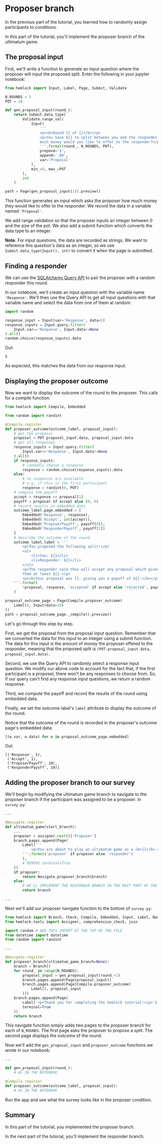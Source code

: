 # Proposer branch

In the previous part of the tutorial, you learned how to randomly assign participants to conditions.

In this part of the tutorial, you'll implement the proposer branch of the ultimatum game.

## The proposal input

First, we'll write a function to generate an input question where the proposer will input the proposed split. Enter the following in your jupyter notebook:

```python
from hemlock import Input, Label, Page, Submit, Validate

N_ROUNDS = 5
POT = 20

def gen_proposal_input(round_):
    return Submit.data_type(
        Validate.range_val(
            Input(
                '''
                <p><b>Round {} of {}</b></p>
                <p>You have ${} to split between you and the responder. How 
                much money would you like to offer to the responder?</p>
                '''.format(round_, N_ROUNDS, POT),
                prepend='$',
                append='.00',
                var='Proposal'
            ),
            min_=0, max_=POT
        ),
        int
    )

path = Page(gen_proposal_input(1)).preview()
```

This function generates an input which asks the proposer how much money they would like to offer to the responder. We record the data in a variable named `'Proposal'`.

We add range validation so that the proposer inputs an integer between 0 and the size of the pot. We also add a submit function which converts the data type to an integer.

**Note.** For input questions, the data are recorded as strings. We want to reference this question's data as an integer, so we use `Submit.data_type(Input(), int)` to convert it when the page is submitted.

## Finding a responder

We can use the [SQLAlchemy Query API](https://docs.sqlalchemy.org/en/13/orm/query.html) to pair the proposer with a random responder this round. 

In our notebook, we'll create an input question with the variable name `'Response'`. We'll then use the Query API to get all input questions with that variable name and select the data from one of them at random:

```python
import random

response_input = Input(var='Response', data=5)
response_inputs = Input.query.filter(
    Input.var=='Response', Input.data!=None
).all()
random.choice(response_inputs).data
```

Out:

```
5
```

As expected, this matches the data from our response input.

## Displaying the proposer outcome

Now we want to display the outcome of the round to the proposer. This calls for a compile function:

```python
from hemlock import Compile, Embedded

from random import randint

@Compile.register
def proposer_outcome(outcome_label, proposal_input):
    # get the proposal
    proposal = POT-proposal_input.data, proposal_input.data
    # get all responses
    response_inputs = Input.query.filter(
        Input.var=='Response', Input.data!=None
    ).all()
    if response_inputs:
        # randomly choose a response
        response = random.choice(response_inputs).data
    else:
        # no responses are available
        # e.g. if this is the first participant
        response = randint(0, POT)
    # compute the payoff
    accept = response <= proposal[1]
    payoff = proposal if accept else (0, 0)
    # record results as embedded data
    outcome_label.page.embedded = [
        Embedded('Response', response),
        Embedded('Accept', int(accept)),
        Embedded('ProposerPayoff', payoff[0]),
        Embedded('ResponderPayoff', payoff[1])
    ]
    # describe the outcome of the round
    outcome_label.label = '''
        <p>You proposed the following split:</p>
        <ul>
            <li>You: ${}</li>
            <li>Responder: ${}</li>
        </ul>
        <p>The responder said they will accept any proposal which gives
        them at least ${}.</p>
        <p><b>Your proposal was {}, giving you a payoff of ${}.</b></p>
    '''.format(
        *proposal, response, 'accepted' if accept else 'rejected', payoff[0]
    )

proposal_outcome_page = Page(Compile.proposer_outcome(
    Label(), Input(data=10)
))
path = proposal_outcome_page._compile().preview()
```

Let's go through this step by step.

First, we get the proposal from the proposal input question. Remember that we converted the data for this input to an integer using a submit function. The data for this input is the amount of money the proposer offered to the responder, meaning that the proposed split is `(POT-proposal_input.data, proposal_input.data)`.

Second, we use the Query API to randomly select a response input question. We modify our above code to account for the fact that, if the first participant is a proposer, there won't be any responses to choose from. So, if our query can't find any response input questions, we return a random response.

Third, we compute the payoff and record the results of the round using embedded data.

Finally, we set the outcome label's `label` attribute to display the outcome of the round.

Notice that the outcome of the round is recorded in the proposer's outcome page's embedded data:

```python
[(e.var, e.data) for e in proposal_outcome_page.embedded]
```

Out:

```
[('Response', 5),
 ('Accept', 1),
 ('ProposerPayoff', 10),
 ('ResponderPayoff', 10)]
```

## Adding the proposer branch to our survey

We'll begin by modifying the ultimatum game branch to navigate to the proposer branch if the participant was assigned to be a proposer. In `survey.py`:

```python
...

@Navigate.register
def ultimatum_game(start_branch):
    ...
    proposer = assigner.next()['Proposer']
    branch.pages.append(Page(
        Label('''
            <p>You are about to play an ultimatum game as a <b>{}</b>.</p>
        '''.format('proposer' if proposer else 'responder')
        ),
        # REMOVE terminal=True
    ))
    if proposer:
        return Navigate.proposer_branch(branch)
    else:
        # WE'LL IMPLEMENT THE RESPONDER BRANCH IN THE NEXT PART OF THE TUTORIAL
        return branch

...
```

Next we'll add our proposer navigate function to the bottom of `survey.py`:

```python
from hemlock import Branch, Check, Compile, Embedded, Input, Label, Navigate, Page, Range, Select, Submit, Validate, route
from hemlock.tools import Assigner, comprehension_check, join

import random # ADD THIS IMPORT AT THE TOP OF THE FILE
from datetime import datetime
from random import randint

...

@Navigate.register
def proposer_branch(ultimatum_game_branch=None):
    branch = Branch()
    for round_ in range(N_ROUNDS):
        proposal_input = gen_proposal_input(round_+1)
        branch.pages.append(Page(proposal_input))
        branch.pages.append(Page(Compile.proposer_outcome(
            Label(), proposal_input
        )))
    branch.pages.append(Page(
        Label('<p>Thank you for completing the hemlock tutorial!</p>'),
        terminal=True      
    ))
    return branch
```

This navigate function simply adds two pages to the proposer branch for each of `N_ROUNDS`. The first page asks the proposer to propose a split. The second page displays the outcome of the round.

Now we'll add the `gen_proposal_input` and `proposer_outcome` functions we wrote in our notebook:

```python
...

def gen_proposal_input(round_):
    # AS IN THE NOTEBOOK

@Compile.register
def proposer_outcome(outcome_label, proposal_input):
    # AS IN THE NOTEBOOK
```

Run the app and see what the survey looks like in the proposer condition.

## Summary

In this part of the tutorial, you implemented the proposer branch.

In the next part of the tutorial, you'll implement the responder branch.